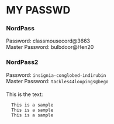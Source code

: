 # MY PASSWD
### NordPass
Password:       classmousecord@3663<br>
Master Password:        bulbdoor@Hen20

### NordPass2
Password: ```insignia-conglobed-indirubin``` <br>
Master Password: ```tackles44loopings@bego```

####

This is the text:
``` 
  This is a sample 
  This is a sample
  This is a sample
```
####